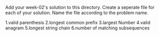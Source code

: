 Add your week-02's solution to this directory.
Create a seperate file for each of your solution. Name the file according to the problem name.


1.valid parenthesis
2.longest common prefix
3.largest Number
4.valid anagram
5.longest string chain
6.number of matching subsequences